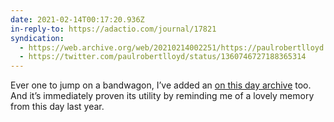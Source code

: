 ```yaml
---
date: 2021-02-14T00:17:20.936Z
in-reply-to: https://adactio.com/journal/17821
syndication:
  - https://web.archive.org/web/20210214002251/https://paulrobertlloyd.com/replies/1613261840/
  - https://twitter.com/paulrobertlloyd/status/1360746727188365314
---
```

Ever one to jump on a bandwagon, I’ve added an [on this day archive](/archive/on-this-day/) too. And it’s immediately proven its utility by reminding me of a lovely memory from this day last year.
